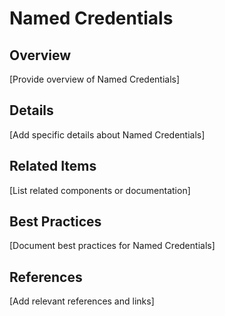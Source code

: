 # Named Credentials

## Overview

[Provide overview of Named Credentials]

## Details

[Add specific details about Named Credentials]

## Related Items

[List related components or documentation]

## Best Practices

[Document best practices for Named Credentials]

## References

[Add relevant references and links]
